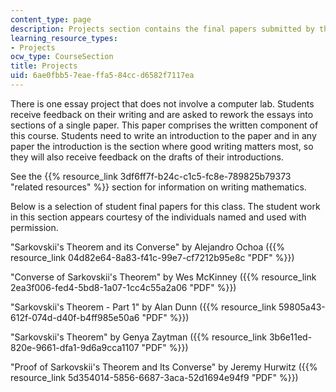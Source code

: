 ```yaml
---
content_type: page
description: Projects section contains the final papers submitted by the students.
learning_resource_types:
- Projects
ocw_type: CourseSection
title: Projects
uid: 6ae0fbb5-7eae-ffa5-84cc-d6582f7117ea
---
```


There is one essay project that does not involve a computer lab. Students receive feedback on their writing and are asked to rework the essays into sections of a single paper. This paper comprises the written component of this course. Students need to write an introduction to the paper and in any paper the introduction is the section where good writing matters most, so they will also receive feedback on the drafts of their introductions.

See the {{% resource_link 3df6ff7f-b24c-c1c5-fc8e-789825b79373 "related resources" %}} section for information on writing mathematics.

Below is a selection of student final papers for this class. The student work in this section appears courtesy of the individuals named and used with permission.

"Sarkovskii's Theorem and its Converse" by Alejandro Ochoa ({{% resource_link 04d82e64-8a83-f41c-99e7-cf7212b95e8c "PDF" %}})

"Converse of Sarkovskii's Theorem" by Wes McKinney ({{% resource_link 2ea3f006-fed4-5bd8-1a07-1cc4c55a2a06 "PDF" %}})

"Sarkovskii's Theorem - Part 1" by Alan Dunn ({{% resource_link 59805a43-612f-074d-d40f-b4ff985e50a6 "PDF" %}})

"Sarkovskii's Theorem" by Genya Zaytman ({{% resource_link 3b6e11ed-820e-9661-dfa1-9d6a9cca1107 "PDF" %}})

"Proof of Sarkovskii's Theorem and Its Converse" by Jeremy Hurwitz ({{% resource_link 5d354014-5856-6687-3aca-52d1694e94f9 "PDF" %}})